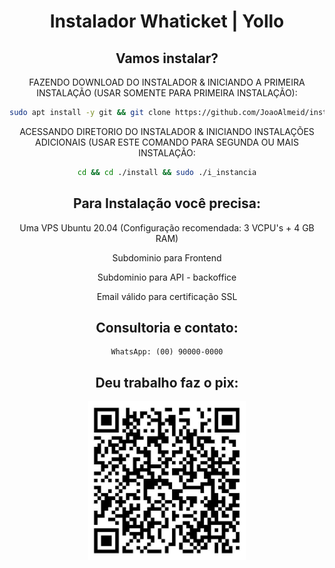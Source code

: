 <h1 align="center">Instalador Whaticket | Yollo</h1>

<div align="center">


## Vamos instalar?

FAZENDO DOWNLOAD DO INSTALADOR & INICIANDO A PRIMEIRA INSTALAÇÃO (USAR SOMENTE PARA PRIMEIRA INSTALAÇÃO):

```bash
sudo apt install -y git && git clone https://github.com/JoaoAlmeid/instaladorY install && sudo chmod -R 777 ./install && cd ./install && sudo ./i_primaria
```

ACESSANDO DIRETORIO DO INSTALADOR & INICIANDO INSTALAÇÕES ADICIONAIS (USAR ESTE COMANDO PARA SEGUNDA OU MAIS INSTALAÇÃO:
```bash
cd && cd ./install && sudo ./i_instancia
```

## Para Instalação você precisa:

Uma VPS Ubuntu 20.04 (Configuração recomendada: 3 VCPU's + 4 GB RAM)

Subdominio para Frontend

Subdominio para API - backoffice

Email válido para certificação SSL

## Consultoria e contato:

    WhatsApp: (00) 90000-0000

## Deu trabalho faz o pix:

<div align="center">
    <img src="./public/images/qrcode.jpeg" style="width: 50% !important;">
</div>
